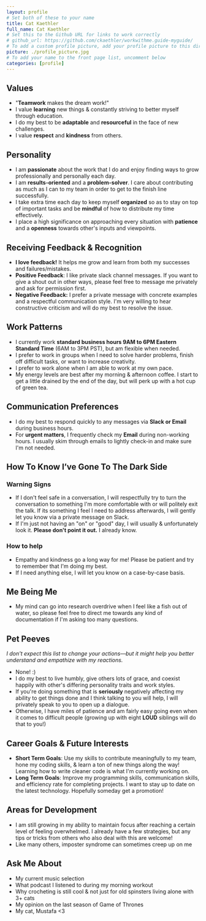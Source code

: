 ```yaml
---
layout: profile
# Set both of these to your name
title: Cat Kaethler
full_name: Cat Kaethler
# Set this to the Github URL for links to work correctly
# github_url: https://github.com/ckaethler/workwithme.guide-myguide/
# To add a custom profile picture, add your profile picture to this directory, update, and uncomment the relative link below.
picture: ./profile_picture.jpg
# To add your name to the front page list, uncomment below
categories: [profile]
---
```


## Values
 
 - "**Teamwork** makes the dream work!"
 - I value **learning** new things & constantly striving to better myself through education.
 - I do my best to be **adaptable** and **resourceful** in the face of new challenges.
 - I value **respect** and **kindness** from others.

## Personality

- I am **passionate** about the work that I do and enjoy finding ways to grow professionally and personally each day.
- I am **results-oriented** and a **problem-solver**. I care about contributing as much as I can to my team in order to get to the finish line successfully.
- I take extra time each day to keep myself **organized** so as to stay on top of important tasks and be **mindful** of how to distribute my time effectively.
- I place a high significance on approaching every situation with **patience** and a **openness** towards other's inputs and viewpoints.

## Receiving Feedback & Recognition
- **I love feedback!** It helps me grow and learn from both my successes and failures/mistakes.
- **Positive Feedback**: I like private slack channel messages. If you want to give a shout out in other ways, please feel free to message me privately and ask for permission first.
- **Negative Feedback:** I prefer a private message with concrete examples and a respectful communication style. I'm very willing to hear constructive criticism and will do my best to resolve the issue.

## Work Patterns

- I currently work **standard business hours 9AM to 6PM Eastern Standard Time** (6AM to 3PM PST), but am flexible when needed.
- I prefer to work in groups when I need to solve harder problems, finish off difficult tasks, or want to increase creativity.
- I prefer to work alone when I am able to work at my own pace.
- My energy levels are best after my morning & afternoon coffee. I start to get a little drained by the end of the day, but will perk up with a hot cup of green tea.

## Communication Preferences

- I do my best to respond quickly to any messages via **Slack or Email** during business hours.
- For **urgent matters**, I frequently check my **Email** during non-working hours. I usually skim through emails to lightly check-in and make sure I'm not needed.

## How To Know I’ve Gone To The Dark Side

### Warning Signs

- If I don't feel safe in a conversation, I will respectfully try to turn the conversation to something I'm more comfortable with or will politely exit the talk. If its something I feel I need to address afterwards, I will gently let you know via a private message on Slack.
- If I'm just not having an "on" or "good" day, I will usually & unfortunately look it. **Please don't point it out.** I already know.

### How to help

- Empathy and kindness go a long way for me! Please be patient and try to remember that I'm doing my best.
- If I need anything else, I will let you know on a case-by-case basis.

## Me Being Me

- My mind can go into research overdrive when I feel like a fish out of water, so please feel free to direct me towards any kind of documentation if I'm asking too many questions.

## Pet Peeves

_I don't expect this list to change your actions—but it might help you better understand and empathize with my
reactions._

- None! :)
- I do my best to live humbly, give others lots of grace, and coexist happily with other's differing personality traits and work styles.
- If you're doing something that is **seriously** negatively affecting my ability to get things done and I think talking to you will help, I will privately speak to you to open up a dialogue.
- Otherwise, I have miles of patience and am fairly easy going even when it comes to difficult people (growing up with eight **LOUD** siblings will do that to you!)

## Career Goals & Future Interests

- **Short Term Goals**: Use my skills to contribute meaningfully to my team, hone my coding skills, & learn a ton of new things along the way! Learning how to write cleaner code is what I'm currently working on.
- **Long Term Goals**: Improve my programming skills, communication skills, and efficiency rate for completing projects. I want to stay up to date on the latest technology. Hopefully someday get a promotion!

## Areas for Development

- I am still growing in my ability to maintain focus after reaching a certain level of feeling overwhelmed. I already have a few strategies, but any tips or tricks from others who also deal with this are welcome!
- Like many others, imposter syndrome can sometimes creep up on me

## Ask Me About

- My current music selection
- What podcast I listened to during my morning workout
- Why crocheting is still cool & not just for old spinsters living alone with 3+ cats
- My opinion on the last season of Game of Thrones
- My cat, Mustafa <3 
